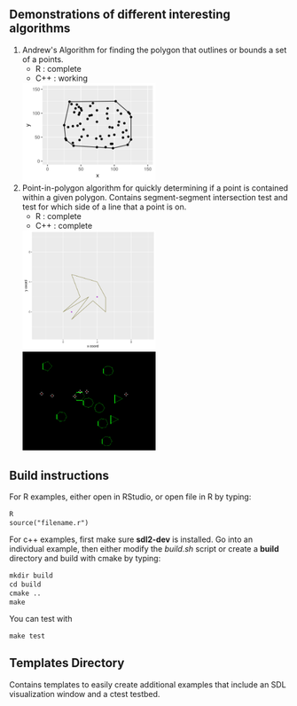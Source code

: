 ## Demonstrations of different interesting algorithms
1. Andrew's Algorithm for finding the polygon that outlines or bounds
   a set of a points.
   - R            : complete
   - C++          : working 
   <img src="screenshots/convexhull/1.png" width=50% height=50%>
2. Point-in-polygon algorithm for quickly determining if a point
   is contained within a given polygon. Contains segment-segment
   intersection test and test for which side of a line that a 
   point is on.
   - R            : complete
   - C++          : complete
   <img src="screenshots/point-in-polygon/1.png" width=50% height=50%>
   <img src="screenshots/point-in-polygon/2.png" width=50% height=50%>

## Build instructions
   For R examples, either open in RStudio, or open file in R by typing:
   ```
   R
   source("filename.r")
   ```
   For c++ examples, first make sure **sdl2-dev** is installed. 
   Go into an individual example, then either modify the *build.sh* 
   script or create a **build** directory and build with cmake by typing:
   ``` 
   mkdir build
   cd build
   cmake ..
   make
   ```
   You can test with
   ```
   make test
   ```
## Templates Directory
   Contains templates to easily create additional examples that include an
   SDL visualization window and a ctest testbed.
